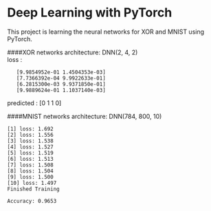 # Deep Learning with PyTorch

This project is learning the neural networks for XOR and MNIST using PyTorch.

####XOR networks architecture: DNN(2, 4, 2)  
loss : 
      
       [9.9854952e-01 1.4504353e-03]
       [7.7366392e-04 9.9922633e-01] 
       [6.2815300e-03 9.9371850e-01]
       [9.9889624e-01 1.1037140e-03]
predicted : [0 1 1 0]       


####MNIST networks architecture: DNN(784, 800, 10)

    [1] loss: 1.692
    [2] loss: 1.556
    [3] loss: 1.538
    [4] loss: 1.527
    [5] loss: 1.519
    [6] loss: 1.513
    [7] loss: 1.508
    [8] loss: 1.504
    [9] loss: 1.500
    [10] loss: 1.497
    Finished Training
    
    Accuracy: 0.9653

